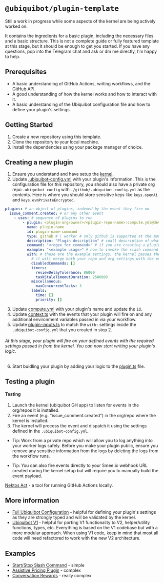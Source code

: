 # `@ubiquibot/plugin-template`

Still a work in progress while some aspects of the kernel are being actively worked on.

It contains the ingredients for a basic plugin, including the necessary files and a basic structure. This is not a complete guide or fully featured template at this stage, but it should be enough to get you started. If you have any questions, pop into the Telegram chat and ask or dm me directly, I'm happy to help.

## Prerequisites

- A basic understanding of GitHub Actions, writing workflows, and the GitHub API.
- A good understanding of how the kernel works and how to interact with it.
- A basic understanding of the Ubiquibot configuration file and how to define your plugin's settings.

## Getting Started

1. Create a new repository using this template.
2. Clone the repository to your local machine.
3. Install the dependencies using your package manager of choice.

## Creating a new plugin

1. Ensure you understand and have setup the [kernel](https://github.com/ubiquity/ubiquibot-kernel).
2. Update [.ubiquibot-config.yml](./.github/.ubiquibot-config.yml) with your plugin's information. This is the configuration file for _this_ repository, you should also have a private org repo `.ubiquibot-config` with `./github/.ubiquibot-config.yml` as the contents. Here is where you should store sensitive keys like `keys.openAi` and `keys.evmPrivateEncrypted`.

```yml
plugins: # an object of plugins, indexed by the event they fire on
  issue_comment.created: # or any other event
    - uses: # sequence of plugins to run
        - plugin: <plugin-org/owner>/<plugin-repo-name>:compute.yml@development
          name: plugin-name
          id: plugin-name-command
          type: github # | worker # only github is supported at the moment.
          description: "Plugin description" # small description of what the plugin does
          command: "<regex for command>" # if you are creating a plugin with a slash command
          example: "<example usage>" # how to invoke the slash command
          with: # these are the example settings, the kernel passes these to the plugin.
            # it will merge both your repo and org settings with the event
            disabledCommands: []
            timers:
              reviewDelayTolerance: 86000
              taskStaleTimeoutDuration: 2580000
            miscellaneous:
              maxConcurrentTasks: 3
            labels:
              time: []
              priority: []
```

3. Update [compute.yml](./.github/workflows/compute.yml) with your plugin's name and update the `id`.
4. Update [context.ts](./src/types/context.ts) with the events that your plugin will fire on and any additional environment variables passed in via your workflow.
5. Update [plugin-inputs.ts](./src/types/plugin-inputs.ts) to match the `with:` settings inside the `.ubiquibot-config.yml` that you created in step 2.

###### At this stage, your plugin will fire on your defined events with the required settings passed in from the kernel. You can now start writing your plugin's logic.

6. Start buidling your plugin by adding your logic to the [plugin.ts](./src/plugin.ts) file.

## Testing a plugin

#### Testing

1. Launch the kernel (ubiquibot GH app) to listen for events in the org/repos it is installed.
2. Fire an event (e.g. "issue_comment.created") in the org/repo where the kernel is installed.
3. The kernel will process the event and dispatch it using the settings defined in the `.ubiquibot-config.yml`.

- Tip: Work from a private repo which will allow you to log anything into your worker logs safely. Before you make your plugin public, ensure you remove any sensitive information from the logs by deleting the logs from the workflow runs.

- Tip: You can also fire events directly to your Smee.io webhook URL created during the kernel setup but will require you to manually build the event payload.

[Nektos Act](https://github.com/nektos/act) - a tool for running GitHub Actions locally.

## More information

- [Full Ubiquibot Configuration](https://github.com/ubiquity/ubiquibot/blob/0fde7551585499b1e0618ec8ea5e826f11271c9c/src/types/configuration-types.ts#L62) - helpful for defining your plugin's settings as they are strongly typed and will be validated by the kernel.
- [Ubiquibot V1](https://github.com/ubiquity/ubiquibot) - helpful for porting V1 functionality to V2, helper/utility functions, types, etc. Everything is based on the V1 codebase but with a more modular approach. When using V1 code, keep in mind that most all code will need refactored to work with the new V2 architecture.

## Examples

- [Start/Stop Slash Command](https://github.com/ubq-testing/start-stop-module) - simple
- [Assistive Pricing Plugin](https://github.com/ubiquibot/assistive-pricing) - complex
- [Conversation Rewards](https://github.com/ubiquibot/conversation-rewards) - really complex
